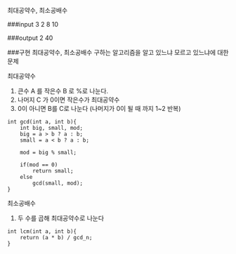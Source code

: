 최대공약수, 최소공배수

###input
3
2 8 10

###output
2 40

###구현
최대공약수, 최소공배수 구하는 알고리즘을 알고 있느냐 모르고 있느냐에 대한 문제

최대공약수
1. 큰수 A 를 작은수 B 로 %로 나눈다.
2. 나머지 C 가 0이면 작은수가 최대공약수
3. 0이 아니면 B를 C로 나눈다 (나머지가 0이 될 때 까지 1~2 반복)

```
int gcd(int a, int b){
    int big, small, mod;
    big = a > b ? a : b;
    small = a < b ? a : b;

    mod = big % small;

    if(mod == 0)
        return small;
    else
        gcd(small, mod);
}
```

최소공배수
1. 두 수를 곱해 최대공약수로 나눈다

```
int lcm(int a, int b){
    return (a * b) / gcd_n;
}
```
